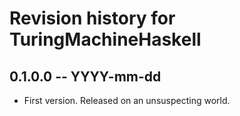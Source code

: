 # Revision history for TuringMachineHaskell

## 0.1.0.0 -- YYYY-mm-dd

* First version. Released on an unsuspecting world.
